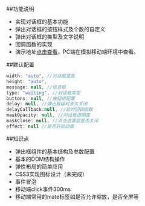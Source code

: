 ##功能说明
- 实现对话框的基本功能
- 弹出对话框的按钮样式及个数的自定义
- 弹出对话框的类型及文字说明
- 回调函数的实现
- 演示地址[点击查看](http://hawuji.com/dialog/)，PC端在模拟移动端环境中查看。

##默认配置
```javascript
width: "auto", //对话框宽高
height: "auto",
message: null, //信息框
type: "waiting", //对话框类型
buttons: null, //按钮组配置
delay: null, //弹出框延时多久关闭
delayCallback:null, //延时回调函数
maskOpacity: null, //对话框透明度
maskClose: null, //点击遮罩层是否关闭
effect: null //是否开启动画
```

##知识点
- 弹出框组件的基本结构及参数配置
- 基本的DOM结构操作
- 弹性布局的简单应用
- CSS3实现图标设计（未完成）
- 事件冒泡
- 移动端click事件300ms
- 移动端常用的mate标签如是否允许缩放，是否全屏等
